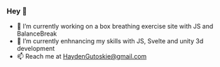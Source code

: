 ### Hey 👋

- 🔭 I’m currently working on a box breathing exercise site with JS and BalanceBreak  
- 🌱 I’m currently enhnancing my skills with JS, Svelte and unity 3d development
- 📫 Reach me at HaydenGutoskie@gmail.com 
